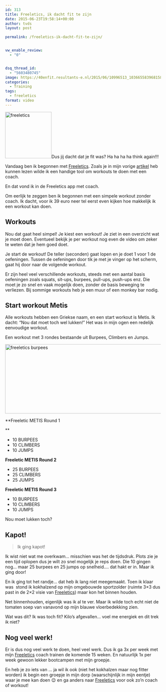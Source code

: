 ```yaml
---
id: 313
title: Freeletics, ik dacht fit te zijn
date: 2015-06-23T19:58:14+00:00
author: tvds
layout: post

permalink: /freeletics-ik-dacht-fit-te-zijn/


vw_enable_review:
  - "0"


dsq_thread_id:
  - "5603480745"
image: https://40enfit.resultants-e.nl/2015/06/10996513_1036655839681583_5355717540131087324_o.jpg
categories:
  - Training
tags:
  - freeletics
format: video
---
```

<img class=" wp-image-309 size-thumbnail alignleft" src="https://40enfit.resultants-e.nl/2015/06/11043192_1612083052358952_6589216528253545437_n-150x150.png" alt="freeletics" width="150" height="150" srcset="https://40enfit.resultants-e.nl/2015/06/11043192_1612083052358952_6589216528253545437_n-150x150.png 150w, https://40enfit.resultants-e.nl/2015/06/11043192_1612083052358952_6589216528253545437_n-80x80.png 80w, https://40enfit.resultants-e.nl/2015/06/11043192_1612083052358952_6589216528253545437_n-360x360.png 360w" sizes="(max-width: 150px) 100vw, 150px" />Dus jij dacht dat je fit was? Ha ha ha ha think again!!!

Vandaag ben ik begonnen met [Freeletics](https://www.freeletics.com/r/6595686). Zoals je in mijn vorige [artikel](https://40enfit.nl/freeletics-is-mijn-nieuwe-coach/) heb kunnen lezen wilde ik een handige tool om workouts te doen met een coach.

En dat vond ik in de Freeletics app met coach.

<!--more-->

Om eerlijk te zeggen ben ik begonnen met een simpele workout zonder coach. Ik dacht, voor ik 39 euro neer tel eerst even kijken hoe makkelijk ik een workout kan doen.

## Workouts

Nou dat gaat heel simpel! Je kiest een workout! Je ziet in een overzicht wat je moet doen. Eventueel bekijk je per workout nog even de video om zeker te weten dat je hem goed doet.

Je start de workout! De teller (seconden) gaat lopen en je doet 1 voor 1 de oefeningen. Tussen de oefeningen door tik je met je vinger op het scherm, gaat hij door naar de volgende workout.

Er zijn heel veel verschillende workouts, steeds met een aantal basis oefeningen zoals squats, sit-ups, burpees, pull-ups, push-ups enz. Die moet je zo snel en vaak mogelijk doen, zonder de basis beweging te verliezen. Bij sommige workouts heb je een muur of een monkey bar nodig.

## **Start workout Metis**

Alle workouts hebben een Griekse naam, en een start workout is Metis. Ik dacht: &#8220;Nou dat moet toch wel lukken!&#8221; Het was in mijn ogen een redelijk eenvoudige workout.

Een workout met 3 rondes bestaande uit Burpees, Climbers en Jumps.
  
[<img class="aligncenter wp-image-317" src="https://40enfit.resultants-e.nl/2015/06/freeletics_burpees-1024x381.jpg" alt="freeletics burpees" width="601" height="224" srcset="https://40enfit.resultants-e.nl/2015/06/freeletics_burpees-1024x381.jpg 1024w, https://40enfit.resultants-e.nl/2015/06/freeletics_burpees-300x112.jpg 300w, https://40enfit.resultants-e.nl/2015/06/freeletics_burpees.jpg 1600w" sizes="(max-width: 601px) 100vw, 601px" />](https://40enfit.resultants-e.nl/2015/06/freeletics_burpees.jpg)

**Freeletic METIS Round 1
  
** 

  * <span class="big_and_bold ng-binding" data-ng-hide="workout.category_slug == 'max'">10 </span><span class="workout_detail-table-exercise ng-binding">BURPEES</span>
  * <span class="big_and_bold ng-binding" data-ng-hide="workout.category_slug == 'max'">10 </span><span class="workout_detail-table-exercise ng-binding">CLIMBERS</span>
  * <span class="big_and_bold ng-binding" data-ng-hide="workout.category_slug == 'max'">10 </span><span class="workout_detail-table-exercise ng-binding">JUMPS</span>

**Freeletic METIS Round 2**

  * <span class="big_and_bold ng-binding" data-ng-hide="workout.category_slug == 'max'">25 </span><span class="workout_detail-table-exercise ng-binding">BURPEES</span>
  * <span class="big_and_bold ng-binding" data-ng-hide="workout.category_slug == 'max'">25 </span><span class="workout_detail-table-exercise ng-binding">CLIMBERS</span>
  * <span class="big_and_bold ng-binding" data-ng-hide="workout.category_slug == 'max'">25 </span><span class="workout_detail-table-exercise ng-binding">JUMPS</span>

**Freeletic METIS Round 3**

  * <span class="big_and_bold ng-binding" data-ng-hide="workout.category_slug == 'max'">10 </span><span class="workout_detail-table-exercise ng-binding">BURPEES</span>
  * <span class="big_and_bold ng-binding" data-ng-hide="workout.category_slug == 'max'">10 </span><span class="workout_detail-table-exercise ng-binding">CLIMBERS</span>
  * <span class="big_and_bold ng-binding" data-ng-hide="workout.category_slug == 'max'">10 </span><span class="workout_detail-table-exercise ng-binding">JUMPS</span>

Nou moet lukken toch?

## Kapot!

> Ik ging kapot!

Ik wist niet wat me overkwam&#8230; misschien was het de tijdsdruk. Plots zie je een tijd oplopen dus je wilt zo snel mogelijk je reps doen. Die 10 gingen nog&#8230; maar 25 burpees en 25 jumps op snelheid&#8230;. dat hakt er in. Maar ik ging door!

En ik ging tot het randje&#8230; dat heb ik lang niet meegemaakt. Toen ik klaar was  stond ik kokhalzend op mijn omgebouwde sportzolder (ruimte 3&#215;3 dus past in de 2&#215;2 visie van [Freeletics](https://www.freeletics.com/r/6595686)) maar kon het binnen houden.

Net binnenhouden, eigenlijk was ik al te ver. Maar ik wilde toch echt niet de tomaten soep van vanavond op mijn blauwe vloerbedekking zien.

Wat was dit? Ik was toch fit? Kilo&#8217;s afgevallen&#8230; voel me energiek en dit trek ik niet?

## Nog veel werk!

Er is dus nog veel werk te doen, heel veel werk. Dus ik ga 3x per week met mijn [Freeletics](https://www.freeletics.com/r/6595686) coach trainen de komende 15 weken. En natuurlijk 1x per week gewoon lekker bootcampen met mijn groepje.

En heb je zo iets van &#8230; ja wil ik ook (niet het kokhalzen maar nog fitter worden) ik begin een groepje in mijn dorp (waarschijnlijk in mijn eentje) waar je mee kan doen 😉 en ga anders naar [Freeletics](https://www.freeletics.com/r/6595686) voor ook zo&#8217;n coach of workout!
